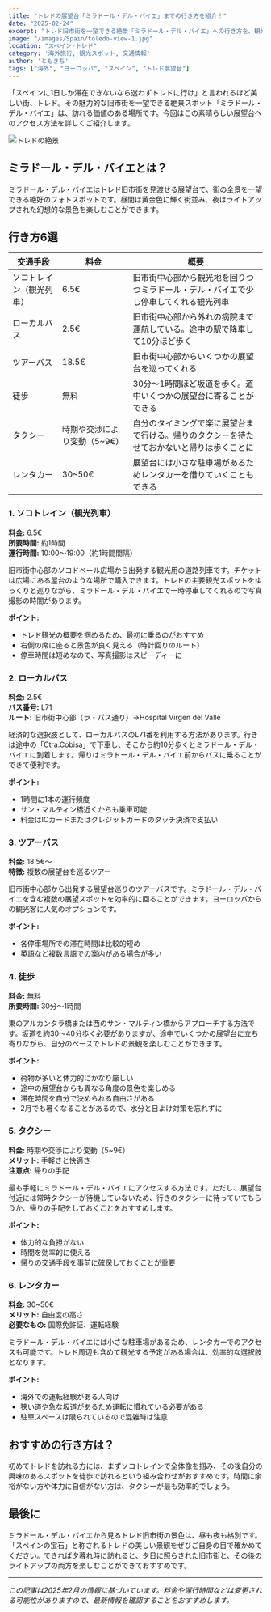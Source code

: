 ```yaml
---
title: "トレドの展望台「ミラドール・デル・バイエ」までの行き方を紹介！"
date: "2025-02-24"
excerpt: "トレド旧市街を一望できる絶景「ミラドール・デル・バイエ」への行き方を、観光列車、バス、徒歩、タクシー、レンタカーなど多様な移動手段で詳解。効率的なアクセス方法と現地ならではの魅力を余すところなく伝える、旅行者必見のガイドです。限られた滞在時間でも、スムーズに目的地へ到達できる秘訣が満載です。"
image: "/images/Spain/toledo-view-1.jpg"
location: "スペイン-トレド"
category: '海外旅行, 観光スポット, 交通情報'
author: 'ともきち'
tags: ["海外", "ヨーロッパ", "スペイン", "トレド展望台"]
---
```


「スペインに1日しか滞在できないなら迷わずトレドに行け」と言われるほど美しい街、トレド。その魅力的な旧市街を一望できる絶景スポット「ミラドール・デル・バイエ」は、訪れる価値のある場所です。今回はこの素晴らしい展望台へのアクセス方法を詳しくご紹介します。

![トレドの絶景](/images/Spain/toledo-view2.jpg)

## ミラドール・デル・バイエとは？

ミラドール・デル・バイエはトレド旧市街を見渡せる展望台で、街の全景を一望できる絶好のフォトスポットです。昼間は黄金色に輝く街並み、夜はライトアップされた幻想的な景色を楽しむことができます。

## 行き方6選

| 交通手段 | 料金 | 概要 |
| --- | --- | --- |
| ソコトレイン（観光列車）| 6.5€ | 旧市街中心部から観光地を回りつつミラドール・デル・バイエで少し停車してくれる観光列車 |
| ローカルバス | 2.5€ | 旧市街中心部から外れの病院まで運航している。途中の駅で降車して10分ほど歩く |
| ツアーバス | 18.5€ | 旧市街中心部からいくつかの展望台を巡ってくれる |
| 徒歩 | 無料 | 30分～1時間ほど坂道を歩く。道中いくつかの展望台に寄ることができる |
| タクシー | 時期や交渉により変動（5~9€） | 自分のタイミングで楽に展望台まで行ける。帰りのタクシーを待たせておかないと帰りは歩くことに |
| レンタカー | 30~50€ | 展望台には小さな駐車場があるためレンタカーを借りていくこともできる |

### 1. ソコトレイン（観光列車）

**料金:** 6.5€  
**所要時間:** 約1時間  
**運行時間:** 10:00〜19:00（約1時間間隔）

旧市街中心部のソコドベール広場から出発する観光用の道路列車です。チケットは広場にある屋台のような場所で購入できます。トレドの主要観光スポットをゆっくりと巡りながら、ミラドール・デル・バイエで一時停車してくれるので写真撮影の時間があります。

**ポイント:**
- トレド観光の概要を掴めるため、最初に乗るのがおすすめ
- 右側の席に座ると景色が良く見える（時計回りのルート）
- 停車時間は短めなので、写真撮影はスピーディーに

### 2. ローカルバス

**料金:** 2.5€  
**バス番号:** L71  
**ルート:** 旧市街中心部（ラ・パス通り）→Hospital Virgen del Valle

経済的な選択肢として、ローカルバスのL71番を利用する方法があります。行きは途中の「Ctra.Cobisa」で下車し、そこから約10分歩くとミラドール・デル・バイエに到着します。帰りはミラドール・デル・バイエ前からバスに乗ることができて便利です。

**ポイント:**
- 1時間に1本の運行頻度
- サン・マルティン橋近くからも乗車可能
- 料金はICカードまたはクレジットカードのタッチ決済で支払い

### 3. ツアーバス

**料金:** 18.5€〜  
**特徴:** 複数の展望台を巡るツアー

旧市街中心部から出発する展望台巡りのツアーバスです。ミラドール・デル・バイエを含む複数の展望スポットを効率的に回ることができます。ヨーロッパからの観光客に人気のオプションです。

**ポイント:**
- 各停車場所での滞在時間は比較的短め
- 英語など複数言語での案内がある場合が多い

### 4. 徒歩

**料金:** 無料  
**所要時間:** 30分〜1時間

東のアルカンタラ橋または西のサン・マルティン橋からアプローチする方法です。坂道を約30〜40分歩く必要がありますが、途中でいくつかの展望台に立ち寄りながら、自分のペースでトレドの景観を楽しむことができます。

**ポイント:**
- 荷物が多いと体力的にかなり厳しい
- 途中の展望台からも異なる角度の景色を楽しめる
- 滞在時間を自分で決められる自由さがある
- 2月でも暑くなることがあるので、水分と日よけ対策を忘れずに

### 5. タクシー

**料金:** 時期や交渉により変動（5~9€）  
**メリット:** 手軽さと快適さ  
**注意点:** 帰りの手配

最も手軽にミラドール・デル・バイエにアクセスする方法です。ただし、展望台付近には常時タクシーが待機していないため、行きのタクシーに待っていてもらうか、帰りの手配をしておくことをおすすめします。

**ポイント:**
- 体力的な負担がない
- 時間を効率的に使える
- 帰りの交通手段を事前に確保しておくことが重要

### 6. レンタカー

**料金:** 30~50€  
**メリット:** 自由度の高さ  
**必要なもの:** 国際免許証、運転経験

ミラドール・デル・バイエには小さな駐車場があるため、レンタカーでのアクセスも可能です。トレド周辺も含めて観光する予定がある場合は、効率的な選択肢となります。

**ポイント:**
- 海外での運転経験がある人向け
- 狭い道や急な坂道があるため運転に慣れている必要がある
- 駐車スペースは限られているので混雑時は注意

## おすすめの行き方は？

初めてトレドを訪れる方には、まずソコトレインで全体像を掴み、その後自分の興味のあるスポットを徒歩で訪れるという組み合わせがおすすめです。時間に余裕がない方や体力に自信がない方は、タクシーが最も効率的でしょう。

## 最後に

ミラドール・デル・バイエから見るトレド旧市街の景色は、昼も夜も格別です。「スペインの宝石」と称されるトレドの美しい景観をぜひご自身の目で確かめてください。できれば夕暮れ時に訪れると、夕日に照らされた旧市街と、その後のライトアップの両方を楽しむことができておすすめです。

---

*この記事は2025年2月の情報に基づいています。料金や運行時間などは変更される可能性がありますので、最新情報を確認することをおすすめします。*

